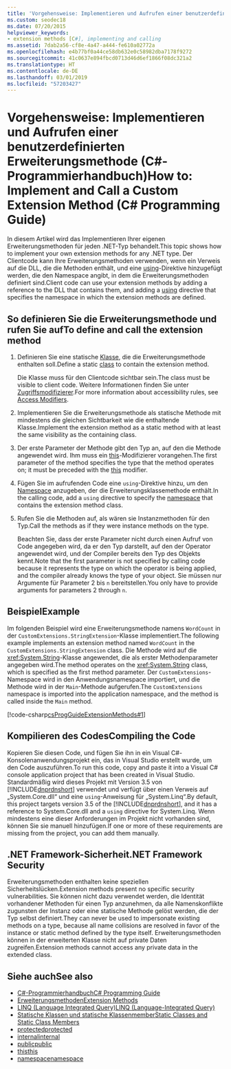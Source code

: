 ```yaml
---
title: 'Vorgehensweise: Implementieren und Aufrufen einer benutzerdefinierten Erweiterungsmethode – C#-Programmierhandbuch'
ms.custom: seodec18
ms.date: 07/20/2015
helpviewer_keywords:
- extension methods [C#], implementing and calling
ms.assetid: 7dab2a56-cf8e-4a47-a444-fe610a02772a
ms.openlocfilehash: e4b77bf0a44ce58db632e0c58982dba7178f9272
ms.sourcegitcommit: 41c0637e894fbcd0713d46d6ef1866f08dc321a2
ms.translationtype: HT
ms.contentlocale: de-DE
ms.lasthandoff: 03/01/2019
ms.locfileid: "57203427"
---
```

# <a name="how-to-implement-and-call-a-custom-extension-method-c-programming-guide"></a><span data-ttu-id="81c0b-102">Vorgehensweise: Implementieren und Aufrufen einer benutzerdefinierten Erweiterungsmethode (C#-Programmierhandbuch)</span><span class="sxs-lookup"><span data-stu-id="81c0b-102">How to: Implement and Call a Custom Extension Method (C# Programming Guide)</span></span>
<span data-ttu-id="81c0b-103">In diesem Artikel wird das Implementieren Ihrer eigenen Erweiterungsmethoden für jeden .NET-Typ behandelt.</span><span class="sxs-lookup"><span data-stu-id="81c0b-103">This topic shows how to implement your own extension methods for any .NET type.</span></span> <span data-ttu-id="81c0b-104">Der Clientcode kann Ihre Erweiterungsmethoden verwenden, wenn ein Verweis auf die DLL, die die Methoden enthält, und eine [using](../../../csharp/language-reference/keywords/using-directive.md)-Direktive hinzugefügt werden, die den Namespace angibt, in dem die Erweiterungsmethoden definiert sind.</span><span class="sxs-lookup"><span data-stu-id="81c0b-104">Client code can use your extension methods by adding a reference to the DLL that contains them, and adding a [using](../../../csharp/language-reference/keywords/using-directive.md) directive that specifies the namespace in which the extension methods are defined.</span></span>  
  
## <a name="to-define-and-call-the-extension-method"></a><span data-ttu-id="81c0b-105">So definieren Sie die Erweiterungsmethode und rufen Sie auf</span><span class="sxs-lookup"><span data-stu-id="81c0b-105">To define and call the extension method</span></span>  
  
1.  <span data-ttu-id="81c0b-106">Definieren Sie eine statische [Klasse](../../../csharp/programming-guide/classes-and-structs/static-classes-and-static-class-members.md), die die Erweiterungsmethode enthalten soll.</span><span class="sxs-lookup"><span data-stu-id="81c0b-106">Define a static [class](../../../csharp/programming-guide/classes-and-structs/static-classes-and-static-class-members.md) to contain the extension method.</span></span>  
  
     <span data-ttu-id="81c0b-107">Die Klasse muss für den Clientcode sichtbar sein.</span><span class="sxs-lookup"><span data-stu-id="81c0b-107">The class must be visible to client code.</span></span> <span data-ttu-id="81c0b-108">Weitere Informationen finden Sie unter [Zugriffsmodifizierer](../../../csharp/programming-guide/classes-and-structs/access-modifiers.md).</span><span class="sxs-lookup"><span data-stu-id="81c0b-108">For more information about accessibility rules, see [Access Modifiers](../../../csharp/programming-guide/classes-and-structs/access-modifiers.md).</span></span>  
  
2.  <span data-ttu-id="81c0b-109">Implementieren Sie die Erweiterungsmethode als statische Methode mit mindestens die gleichen Sichtbarkeit wie die enthaltende Klasse.</span><span class="sxs-lookup"><span data-stu-id="81c0b-109">Implement the extension method as a static method with at least the same visibility as the containing class.</span></span>  
  
3.  <span data-ttu-id="81c0b-110">Der erste Parameter der Methode gibt den Typ an, auf den die Methode angewendet wird. Ihm muss ein [this](../../../csharp/language-reference/keywords/this.md)-Modifizierer vorangehen.</span><span class="sxs-lookup"><span data-stu-id="81c0b-110">The first parameter of the method specifies the type that the method operates on; it must be preceded with the [this](../../../csharp/language-reference/keywords/this.md) modifier.</span></span>  
  
4.  <span data-ttu-id="81c0b-111">Fügen Sie im aufrufenden Code eine `using`-Direktive hinzu, um den [Namespace](../../../csharp/language-reference/keywords/namespace.md) anzugeben, der die Erweiterungsklassemethode enthält.</span><span class="sxs-lookup"><span data-stu-id="81c0b-111">In the calling code, add a `using` directive to specify the [namespace](../../../csharp/language-reference/keywords/namespace.md) that contains the extension method class.</span></span>  
  
5.  <span data-ttu-id="81c0b-112">Rufen Sie die Methoden auf, als wären sie Instanzmethoden für den Typ.</span><span class="sxs-lookup"><span data-stu-id="81c0b-112">Call the methods as if they were instance methods on the type.</span></span>  
  
     <span data-ttu-id="81c0b-113">Beachten Sie, dass der erste Parameter nicht durch einen Aufruf von Code angegeben wird, da er den Typ darstellt, auf den der Operator angewendet wird, und der Compiler bereits den Typ des Objekts kennt.</span><span class="sxs-lookup"><span data-stu-id="81c0b-113">Note that the first parameter is not specified by calling code because it represents the type on which the operator is being applied, and the compiler already knows the type of your object.</span></span> <span data-ttu-id="81c0b-114">Sie müssen nur Argumente für Parameter 2 bis `n` bereitstellen.</span><span class="sxs-lookup"><span data-stu-id="81c0b-114">You only have to provide arguments for parameters 2 through `n`.</span></span>  
  
## <a name="example"></a><span data-ttu-id="81c0b-115">Beispiel</span><span class="sxs-lookup"><span data-stu-id="81c0b-115">Example</span></span>  
 <span data-ttu-id="81c0b-116">Im folgenden Beispiel wird eine Erweiterungsmethode namens `WordCount` in der `CustomExtensions.StringExtension`-Klasse implementiert.</span><span class="sxs-lookup"><span data-stu-id="81c0b-116">The following example implements an extension method named `WordCount` in the `CustomExtensions.StringExtension` class.</span></span> <span data-ttu-id="81c0b-117">Die Methode wird auf die <xref:System.String>-Klasse angewendet, die als erster Methodenparameter angegeben wird.</span><span class="sxs-lookup"><span data-stu-id="81c0b-117">The method operates on the <xref:System.String> class, which is specified as the first method parameter.</span></span> <span data-ttu-id="81c0b-118">Der `CustomExtensions`-Namespace wird in den Anwendungsnamespace importiert, und die Methode wird in der `Main`-Methode aufgerufen.</span><span class="sxs-lookup"><span data-stu-id="81c0b-118">The `CustomExtensions` namespace is imported into the application namespace, and the method is called inside the `Main` method.</span></span>  
  
 [!code-csharp[csProgGuideExtensionMethods#1](~/samples/snippets/csharp/VS_Snippets_VBCSharp/csProgGuideExtensionMethods/cs/extensionmethods.cs#1)]  
  
## <a name="compiling-the-code"></a><span data-ttu-id="81c0b-119">Kompilieren des Codes</span><span class="sxs-lookup"><span data-stu-id="81c0b-119">Compiling the Code</span></span>  
 <span data-ttu-id="81c0b-120">Kopieren Sie diesen Code, und fügen Sie ihn in ein Visual C#-Konsolenanwendungsprojekt ein, das in Visual Studio erstellt wurde, um den Code auszuführen.</span><span class="sxs-lookup"><span data-stu-id="81c0b-120">To run this code, copy and paste it into a Visual C# console application project that has been created in Visual Studio.</span></span> <span data-ttu-id="81c0b-121">Standardmäßig wird dieses Projekt mit Version 3.5 von [!INCLUDE[dnprdnshort](~/includes/dnprdnshort-md.md)] verwendet und verfügt über einen Verweis auf „System.Core.dll“ und eine `using`-Anweisung für „System.Linq“.</span><span class="sxs-lookup"><span data-stu-id="81c0b-121">By default, this project targets version 3.5 of the [!INCLUDE[dnprdnshort](~/includes/dnprdnshort-md.md)], and it has a reference to System.Core.dll and a `using` directive for System.Linq.</span></span> <span data-ttu-id="81c0b-122">Wenn mindestens eine dieser Anforderungen im Projekt nicht vorhanden sind, können Sie sie manuell hinzufügen.</span><span class="sxs-lookup"><span data-stu-id="81c0b-122">If one or more of these requirements are missing from the project, you can add them manually.</span></span>  
  
## <a name="net-framework-security"></a><span data-ttu-id="81c0b-123">.NET Framework-Sicherheit</span><span class="sxs-lookup"><span data-stu-id="81c0b-123">.NET Framework Security</span></span>  
 <span data-ttu-id="81c0b-124">Erweiterungsmethoden enthalten keine speziellen Sicherheitslücken.</span><span class="sxs-lookup"><span data-stu-id="81c0b-124">Extension methods present no specific security vulnerabilities.</span></span> <span data-ttu-id="81c0b-125">Sie können nicht dazu verwendet werden, die Identität vorhandener Methoden für einen Typ anzunehmen, da alle Namenskonflikte zugunsten der Instanz oder eine statische Methode gelöst werden, die der Typ selbst definiert.</span><span class="sxs-lookup"><span data-stu-id="81c0b-125">They can never be used to impersonate existing methods on a type, because all name collisions are resolved in favor of the instance or static method defined by the type itself.</span></span> <span data-ttu-id="81c0b-126">Erweiterungsmethoden können in der erweiterten Klasse nicht auf private Daten zugreifen.</span><span class="sxs-lookup"><span data-stu-id="81c0b-126">Extension methods cannot access any private data in the extended class.</span></span>  
  
## <a name="see-also"></a><span data-ttu-id="81c0b-127">Siehe auch</span><span class="sxs-lookup"><span data-stu-id="81c0b-127">See also</span></span>

- [<span data-ttu-id="81c0b-128">C#-Programmierhandbuch</span><span class="sxs-lookup"><span data-stu-id="81c0b-128">C# Programming Guide</span></span>](../../../csharp/programming-guide/index.md)
- [<span data-ttu-id="81c0b-129">Erweiterungsmethoden</span><span class="sxs-lookup"><span data-stu-id="81c0b-129">Extension Methods</span></span>](../../../csharp/programming-guide/classes-and-structs/extension-methods.md)
- [<span data-ttu-id="81c0b-130">LINQ (Language Integrated Query)</span><span class="sxs-lookup"><span data-stu-id="81c0b-130">LINQ (Language-Integrated Query)</span></span>](../../../csharp/linq/linq-in-csharp.md)
- [<span data-ttu-id="81c0b-131">Statische Klassen und statische Klassenmember</span><span class="sxs-lookup"><span data-stu-id="81c0b-131">Static Classes and Static Class Members</span></span>](../../../csharp/programming-guide/classes-and-structs/static-classes-and-static-class-members.md)
- [<span data-ttu-id="81c0b-132">protected</span><span class="sxs-lookup"><span data-stu-id="81c0b-132">protected</span></span>](../../../csharp/language-reference/keywords/protected.md)
- [<span data-ttu-id="81c0b-133">internal</span><span class="sxs-lookup"><span data-stu-id="81c0b-133">internal</span></span>](../../../csharp/language-reference/keywords/internal.md)
- [<span data-ttu-id="81c0b-134">public</span><span class="sxs-lookup"><span data-stu-id="81c0b-134">public</span></span>](../../../csharp/language-reference/keywords/public.md)
- [<span data-ttu-id="81c0b-135">this</span><span class="sxs-lookup"><span data-stu-id="81c0b-135">this</span></span>](../../../csharp/language-reference/keywords/this.md)
- [<span data-ttu-id="81c0b-136">namespace</span><span class="sxs-lookup"><span data-stu-id="81c0b-136">namespace</span></span>](../../../csharp/language-reference/keywords/namespace.md)
